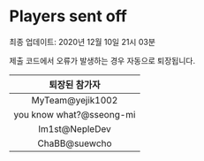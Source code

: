 # Players sent off
최종 업데이트: 2020년 12월 10일 21시 03분


제출 코드에서 오류가 발생하는 경우 자동으로 퇴장됩니다.


| 퇴장된 참가자 |
|:---:|
| MyTeam@yejik1002 |
| you know what?@sseong-mi |
| Im1st@NepleDev |
| ChaBB@suewcho |